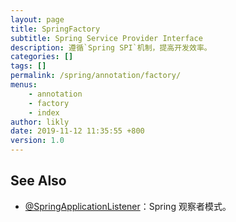 ```yaml
---
layout: page
title: SpringFactory
subtitle: Spring Service Provider Interface
description: 遵循`Spring SPI`机制，提高开发效率。
categories: []
tags: []
permalink: /spring/annotation/factory/
menus:
    - annotation
    - factory
    - index
author: likly
date: 2019-11-12 11:35:55 +800
version: 1.0
---
```


## See Also

* [@SpringApplicationListener](application-listener.md)：Spring 观察者模式。
